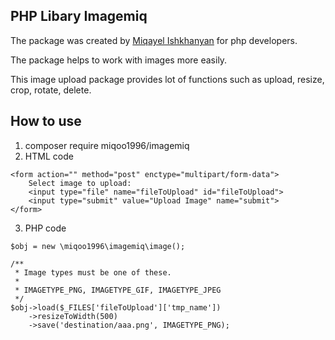 PHP Libary Imagemiq
-------------------

The package was created by [Miqayel Ishkhanyan](http://imusthave.jermukcity.am) for php developers.

The package helps to work with images more easily.

This image upload package provides lot of functions such as upload, resize, crop, rotate, delete.

How to use
-------------
1. composer require miqoo1996/imagemiq
2. HTML code
```
<form action="" method="post" enctype="multipart/form-data">
    Select image to upload:
    <input type="file" name="fileToUpload" id="fileToUpload">
    <input type="submit" value="Upload Image" name="submit">
</form>
```
3. PHP code
```
$obj = new \miqoo1996\imagemiq\image();

/**
 * Image types must be one of these.
 *
 * IMAGETYPE_PNG, IMAGETYPE_GIF, IMAGETYPE_JPEG
 */
$obj->load($_FILES['fileToUpload']['tmp_name'])
    ->resizeToWidth(500)
    ->save('destination/aaa.png', IMAGETYPE_PNG);
```
    